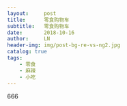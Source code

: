 ```yaml
---
layout:     post
title:      零食购物车
subtitle:   零食购物车
date:       2018-10-16
author:     LN
header-img: img/post-bg-re-vs-ng2.jpg
catalog: true
tags:
    - 零食
    - 麻辣
    - 小吃
---
```



666

